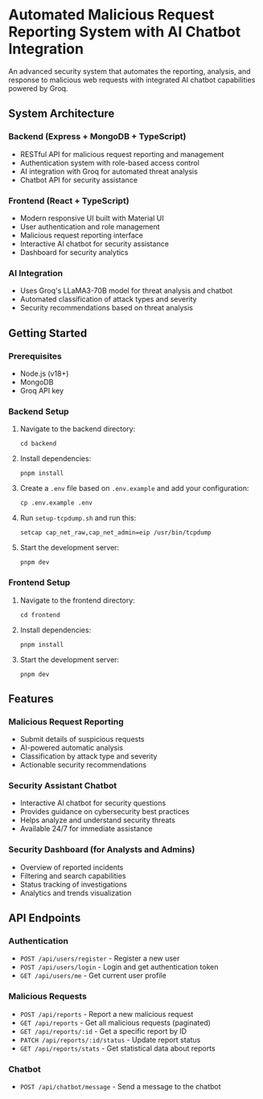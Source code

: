 # Automated Malicious Request Reporting System with AI Chatbot Integration

An advanced security system that automates the reporting, analysis, and response to malicious web requests with integrated AI chatbot capabilities powered by Groq.

## System Architecture

### Backend (Express + MongoDB + TypeScript)
- RESTful API for malicious request reporting and management
- Authentication system with role-based access control
- AI integration with Groq for automated threat analysis
- Chatbot API for security assistance

### Frontend (React + TypeScript)
- Modern responsive UI built with Material UI
- User authentication and role management
- Malicious request reporting interface
- Interactive AI chatbot for security assistance
- Dashboard for security analytics

### AI Integration
- Uses Groq's LLaMA3-70B model for threat analysis and chatbot
- Automated classification of attack types and severity
- Security recommendations based on threat analysis

## Getting Started

### Prerequisites
- Node.js (v18+)
- MongoDB
- Groq API key

### Backend Setup
1. Navigate to the backend directory:
   ```
   cd backend
   ```

2. Install dependencies:
   ```
   pnpm install
   ```

3. Create a `.env` file based on `.env.example` and add your configuration:
   ```
   cp .env.example .env
   ```

4. Run `setup-tcpdump.sh` and run this:
   ```
   setcap cap_net_raw,cap_net_admin=eip /usr/bin/tcpdump
   ```

5. Start the development server:
   ```
   pnpm dev
   ```

### Frontend Setup
1. Navigate to the frontend directory:
   ```
   cd frontend
   ```

2. Install dependencies:
   ```
   pnpm install
   ```

3. Start the development server:
   ```
   pnpm dev
   ```

## Features

### Malicious Request Reporting
- Submit details of suspicious requests
- AI-powered automatic analysis
- Classification by attack type and severity
- Actionable security recommendations

### Security Assistant Chatbot
- Interactive AI chatbot for security questions
- Provides guidance on cybersecurity best practices
- Helps analyze and understand security threats
- Available 24/7 for immediate assistance

### Security Dashboard (for Analysts and Admins)
- Overview of reported incidents
- Filtering and search capabilities
- Status tracking of investigations
- Analytics and trends visualization

## API Endpoints

### Authentication
- `POST /api/users/register` - Register a new user
- `POST /api/users/login` - Login and get authentication token
- `GET /api/users/me` - Get current user profile

### Malicious Requests
- `POST /api/reports` - Report a new malicious request
- `GET /api/reports` - Get all malicious requests (paginated)
- `GET /api/reports/:id` - Get a specific report by ID
- `PATCH /api/reports/:id/status` - Update report status
- `GET /api/reports/stats` - Get statistical data about reports

### Chatbot
- `POST /api/chatbot/message` - Send a message to the chatbot